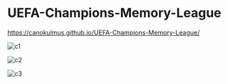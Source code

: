 # UEFA-Champions-Memory-League

https://canokulmus.github.io/UEFA-Champions-Memory-League/

![c1](https://user-images.githubusercontent.com/49879416/198720772-155ffd6e-7761-4f6d-b6be-d600c6718943.PNG)

![c2](https://user-images.githubusercontent.com/49879416/198720789-df501091-f100-4f19-9a62-904b18ca60a8.PNG)

![c3](https://user-images.githubusercontent.com/49879416/198720803-69b27f0f-dce4-4537-a8d8-ef4fa0b7e192.PNG)
